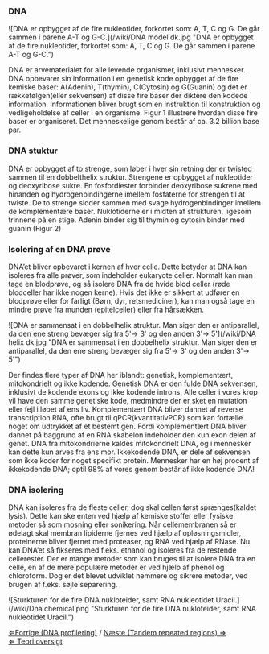 ### DNA

![DNA er opbygget af de fire nukleotider, forkortet som: A, T, C og G.  De går sammen i parene A-T og G-C.](/wiki/DNA model dk.jpg "DNA er opbygget af de fire nukleotider, forkortet som: A, T, C og G. De går sammen i parene A-T og G-C.")

DNA er arvematerialet for alle levende organismer, inklusivt mennesker.
DNA opbevarer sin information i en genetisk kode opbygget af de fire
kemiske baser: A(Adenin), T(thymin), C(Cytosin) og G(Guanin) og det er
rækkefølgen(eller sekvensen) af disse fire baser der diktere den kodede
information. Informationen bliver brugt som en instruktion til
konstruktion og vedligeholdelse af celler i en organisme. Figur 1
illustrere hvordan disse fire baser er organiseret. Det menneskelige
genom består af ca. 3.2 billion base par.

### DNA stuktur

DNA er opbygget af to strenge, som løber i hver sin retning der er
twisted sammen til en dobbelthelix struktur. Strengene er opbygget af
nukleotider og deoxyribose sukre. En fosfordiester forbinder deoxyribose
sukrene med hinanden og hydrogenbindingerne imellem fosfaterne for
strengen til at twiste. De to strenge sidder sammen med svage
hydrogenbindinger imellem de komplementære baser. Nuklotiderne er i
midten af strukturen, ligesom trinnene på en stige. Adenin binder sig
til thymin og cytosin binder med guanin (Figur 2)

### Isolering af en DNA prøve

DNA’et bliver opbevaret i kernen af hver celle. Dette betyder at DNA kan
isoleres fra alle prøver, som indeholder eukaryote celler. Normalt kan
man tage en blodprøve, og så isolere DNA fra de hvide blod celler (røde
blodceller har ikke nogen kerne). Hvis det ikke er sikkert at udfører en
blodprøve eller for farligt (Børn, dyr, retsmediciner), kan man også
tage en mindre prøve fra munden (epitelceller) eller fra hårsækken.

![DNA er sammensat i en dobbelhelix struktur. Man siger den er antiparallel, da den ene streng bevæger sig fra 5'→ 3' og den anden 3'→ 5'](/wiki/DNA helix dk.jpg "DNA er sammensat i en dobbelhelix struktur. Man siger den er antiparallel, da den ene streng bevæger sig fra 5'→ 3' og den anden 3'→ 5'")

Der findes flere typer af DNA her iblandt: genetisk, komplementært,
mitokondrielt og ikke kodende. Genetisk DNA er den fulde DNA sekvensen,
inklusivt de kodende exons og ikke kodende introns. Alle celler i vores
krop vil have den samme genetiske kode, medmindre der er sket en
mutation eller fejl i løbet af ens liv. Komplementært DNA bliver dannet
af reverse transcription RNA, ofte brugt til qPCR(kvantitativPCR) som
kan fortælle noget om udtrykket af et bestemt gen. Fordi komplementært
DNA bliver dannet på baggrund af en RNA skabelon indeholder den kun exon
delen af genet. DNA fra mitokondrierne kaldes mitokondrielt DNA, og i
mennesker kan dette kun arves fra ens mor. Ikkekodende DNA, er dele af
sekvensen som ikke koder for noget specifikt protein. Mennesker har en
høj procent af ikkekodende DNA; optil 98% af vores genom består af ikke
kodende DNA!

### DNA isolering

DNA kan isoleres fra de fleste celler, dog skal cellen først
sprænges(kaldet lysis). Dette kan ske enten ved hjælp af kemiske stoffer
eller fysiske metoder så som mosning eller sonikering. Når
cellemembranen så er ødelagt skal membran lipiderne fjernes ved hjælp af
opløsningsmidler, proteinerne bliver fjernet med proteaser, og RNA ved
hjælp af RNase. Nu kan DNA’et så fikseres med f.eks. ethanol og isoleres
fra de restende cellerester. Der er mange metoder som kan bruges til at
isolere DNA fra en celle, en af de mere populære metoder er ved hjælp af
phenol og chloroform. Dog er det blevet udviklet nemmere og sikrere
metoder, ved brugen af f.eks. søjle separering.

![Sturkturen for de fire DNA nukloteider, samt RNA nukleotidet Uracil.](/wiki/Dna chemical.png "Sturkturen for de fire DNA nukloteider, samt RNA nukleotidet Uracil.")

[⇐Forrige (DNA profilering)](/wiki/Segl_celler "wikilink") / [Næste (Tandem
repeated regions) ⇒](/wiki/Tandem_repeated_regions "wikilink")\
[⇐ Teori oversigt ](/wiki/Bio-Kemi "wikilink")

